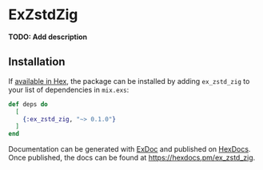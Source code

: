 # ExZstdZig

**TODO: Add description**

## Installation

If [available in Hex](https://hex.pm/docs/publish), the package can be installed
by adding `ex_zstd_zig` to your list of dependencies in `mix.exs`:

```elixir
def deps do
  [
    {:ex_zstd_zig, "~> 0.1.0"}
  ]
end
```

Documentation can be generated with [ExDoc](https://github.com/elixir-lang/ex_doc)
and published on [HexDocs](https://hexdocs.pm). Once published, the docs can
be found at <https://hexdocs.pm/ex_zstd_zig>.

